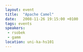 ```yaml
---
layout: event
title:  "Apache Camel"
date:   2008-11-26 19:15:00 +0100
tags: events
speakers:
 - rsobek
 - gamm
location: uni-ka-hs101
---
```

